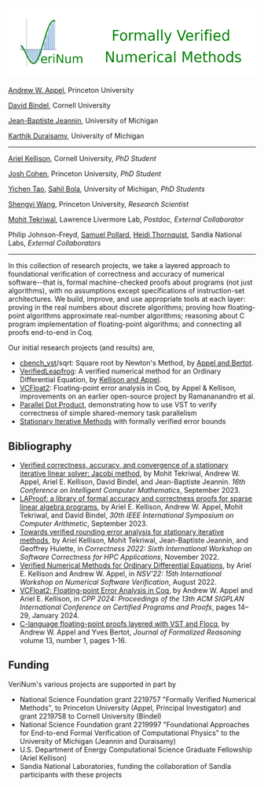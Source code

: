 ![VeriNum](logo_full.png)

[Andrew W. Appel](https://www.cs.princeton.edu/~appel/), Princeton University

[David Bindel](https://www.cs.cornell.edu/~bindel/), Cornell University

[Jean-Baptiste Jeannin](http://www-personal.umich.edu/~jeannin/), University of Michigan

[Karthik Duraisamy](https://aero.engin.umich.edu/people/duraisamy-karthik/), University of Michigan

--------------------------------------------------------

[Ariel Kellison](https://ak-2485.github.io/), Cornell University,  _PhD Student_

[Josh Cohen](https://www.cs.princeton.edu/~jmc16/), Princeton University,  _PhD Student_

[Yichen Tao](https://www.linkedin.com/in/yichen-tao-196478286), [Sahil Bola](https://www.linkedin.com/in/bholasahil), University of Michigan, _PhD Students_

[Shengyi Wang](https://www.cs.princeton.edu/~shengyiw/), Princeton University, _Research Scientist_

[Mohit Tekriwal](https://mohittkr.github.io/), Lawrence Livermore Lab, _Postdoc, External Collaborator_

Philip Johnson-Freyd, [Samuel Pollard](https://sampollard.github.io/), [Heidi Thornquist](https://en.wikipedia.org/wiki/Heidi_Thornquist),  Sandia National Labs,  _External Collaborators_

----------------------------------------------------------------

In this collection of research projects, we take a layered approach to foundational verification
of correctness and accuracy of numerical software--that is,
formal machine-checked proofs about programs (not just algorithms),
with no assumptions except specifications of instruction-set
architectures.  We build, improve, and use appropriate tools at
each layer: proving in the real numbers about discrete
algorithms; proving how floating-point algorithms approximate
real-number algorithms; reasoning about C program implementation
of floating-point algorithms; and connecting all proofs end-to-end
in Coq.

Our initial research projects (and results) are,
- [cbench_vst](https://github.com/cverified/cbench-vst)/sqrt: Square root by Newton's Method, by [Appel and Bertot](https://doi.org/10.6092/issn.1972-5787/11442).
- [VerifiedLeapfrog](https://github.com/VeriNum/VerifiedLeapfrog): A verified numerical method for an Ordinary Differential Equation, by [Kellison and Appel](https://github.com/VeriNum/VerifiedLeapfrog/raw/main/Paper.pdf).
- [VCFloat2](vcfloat): Floating-point error analysis in Coq, by Appel & Kellison, improvements on an earlier open-source project by Ramananandro et al.
- [Parallel Dot Product](https://github.com/VeriNum/pardotprod), demonstrating how to use VST to verify correctness of simple shared-memory task parallelism
- [Stationary Iterative Methods](https://github.com/VeriNum/iterative_methods) with formally verified error bounds

## Bibliography

- [Verified correctness, accuracy, and convergence of a stationary iterative linear solver: Jacobi method](https://www.cs.princeton.edu/~appel/papers/jacobi.pdf), by Mohit Tekriwal, Andrew W. Appel, Ariel E. Kellison, David Bindel, and Jean-Baptiste Jeannin. _16th Conference on Intelligent Computer Mathematics_, September 2023.
- [LAProof: a library of formal accuracy and correctness proofs for sparse linear algebra programs](https://www.cs.princeton.edu/~appel/papers/LAProof.pdf), by Ariel E. Kellison, Andrew W. Appel, Mohit Tekriwal, and David Bindel, _30th IEEE International Symposium on Computer Arithmetic_, September 2023.
- [Towards verified rounding error analysis for stationary iterative methods](https://github.com/VeriNum/iterative_methods/blob/main/correctness_workshop_paper.pdf), by Ariel Kellison, Mohit Tekriwal, Jean-Baptiste Jeannin, and Geoffrey Hulette, in _Correctness 2022: Sixth International Workshop on Software Correctness for HPC Applications_, November 2022.
- [Verified Numerical Methods for Ordinary Differential Equations](https://github.com/VeriNum/VerifiedLeapfrog/raw/main/Paper.pdf), by Ariel E. Kellison and Andrew W. Appel, in _NSV'22: 15th International Workshop on Numerical Software Verification_, August 2022.
- [VCFloat2: Floating-point Error Analysis in Coq](https://doi.org/10.1145/3636501.3636953), by Andrew W. Appel and Ariel E. Kellison, in _CPP 2024: Proceedings of the 13th ACM SIGPLAN International Conference on Certified Programs and Proofs_, pages 14–29, January 2024.
- [C-language floating-point proofs layered with VST and Flocq](https://doi.org/10.6092/issn.1972-5787/11442), by Andrew W. Appel and Yves Bertot, _Journal of Formalized Reasoning_ volume 13, number 1, pages 1-16.

## Funding

VeriNum's various projects are supported in part by
- National Science Foundation grant 2219757 "Formally Verified Numerical Methods", to Princeton University (Appel, Principal Investigator) and grant 2219758 to Cornell University (Bindel)
- National Science Foundation grant 2219997 "Foundational Approaches for End-to-end Formal Verification of Computational Physics" to the University of Michigan (Jeannin and Duraisamy)
- U.S. Department of Energy Computational Science Graduate Fellowship (Ariel Kellison)
- Sandia National Laboratories, funding the collaboration of Sandia participants with these projects
